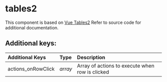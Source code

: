 # tables2

This component is based on [Vue Tables2](https://github.com/matfish2/vue-tables-2#readme) Refer to source code for additional documentation.

## Additional keys:

| Additional Keys | Type | Description |
| :--- | :--- | :--- |
| actions\_onRowClick | _array_ | Array of actions to execute when row is clicked |

